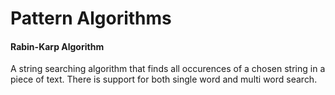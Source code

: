 Pattern Algorithms
===============================

#### Rabin-Karp Algorithm
A string searching algorithm that finds all occurences of a chosen string in a piece of text. There is support for both single word and multi word search.